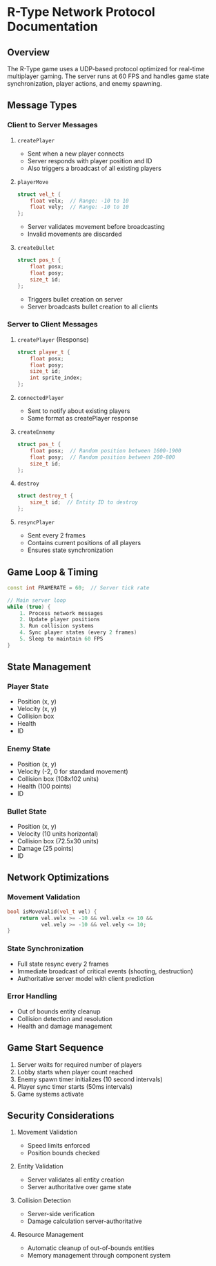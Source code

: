 # R-Type Network Protocol Documentation

## Overview

The R-Type game uses a UDP-based protocol optimized for real-time multiplayer gaming. The server runs at 60 FPS and handles game state synchronization, player actions, and enemy spawning.

## Message Types

### Client to Server Messages

1. `createPlayer`
   - Sent when a new player connects
   - Server responds with player position and ID
   - Also triggers a broadcast of all existing players

2. `playerMove`
   ```cpp
   struct vel_t {
       float velx;  // Range: -10 to 10
       float vely;  // Range: -10 to 10
   };
   ```
   - Server validates movement before broadcasting
   - Invalid movements are discarded

3. `createBullet`
   ```cpp
   struct pos_t {
       float posx;
       float posy;
       size_t id;
   };
   ```
   - Triggers bullet creation on server
   - Server broadcasts bullet creation to all clients

### Server to Client Messages

1. `createPlayer` (Response)
   ```cpp
   struct player_t {
       float posx;
       float posy;
       size_t id;
       int sprite_index;
   };
   ```

2. `connectedPlayer`
   - Sent to notify about existing players
   - Same format as createPlayer response

3. `createEnnemy`
   ```cpp
   struct pos_t {
       float posx;  // Random position between 1600-1900
       float posy;  // Random position between 200-800
       size_t id;
   };
   ```

4. `destroy`
   ```cpp
   struct destroy_t {
       size_t id;  // Entity ID to destroy
   };
   ```

5. `resyncPlayer`
   - Sent every 2 frames
   - Contains current positions of all players
   - Ensures state synchronization

## Game Loop & Timing

```cpp
const int FRAMERATE = 60;  // Server tick rate

// Main server loop
while (true) {
    1. Process network messages
    2. Update player positions
    3. Run collision systems
    4. Sync player states (every 2 frames)
    5. Sleep to maintain 60 FPS
}
```

## State Management

### Player State
- Position (x, y)
- Velocity (x, y)
- Collision box
- Health
- ID

### Enemy State
- Position (x, y)
- Velocity (-2, 0 for standard movement)
- Collision box (108x102 units)
- Health (100 points)
- ID

### Bullet State
- Position (x, y)
- Velocity (10 units horizontal)
- Collision box (72.5x30 units)
- Damage (25 points)
- ID

## Network Optimizations

### Movement Validation
```cpp
bool isMoveValid(vel_t vel) {
    return vel.velx >= -10 && vel.velx <= 10 &&
           vel.vely >= -10 && vel.vely <= 10;
}
```

### State Synchronization
- Full state resync every 2 frames
- Immediate broadcast of critical events (shooting, destruction)
- Authoritative server model with client prediction

### Error Handling
- Out of bounds entity cleanup
- Collision detection and resolution
- Health and damage management

## Game Start Sequence

1. Server waits for required number of players
2. Lobby starts when player count reached
3. Enemy spawn timer initializes (10 second intervals)
4. Player sync timer starts (50ms intervals)
5. Game systems activate

## Security Considerations

1. Movement Validation
   - Speed limits enforced
   - Position bounds checked

2. Entity Validation
   - Server validates all entity creation
   - Server authoritative over game state

3. Collision Detection
   - Server-side verification
   - Damage calculation server-authoritative

4. Resource Management
   - Automatic cleanup of out-of-bounds entities
   - Memory management through component system
